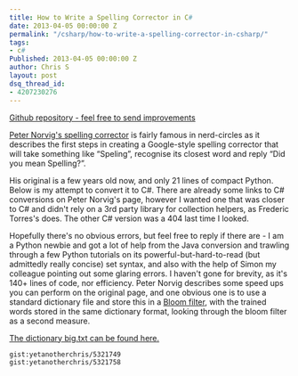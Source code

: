 ```yaml
---
title: How to Write a Spelling Corrector in C#
date: 2013-04-05 00:00:00 Z
permalink: "/csharp/how-to-write-a-spelling-corrector-in-csharp/"
tags:
- c#
Published: 2013-04-05 00:00:00 Z
author: Chris S
layout: post
dsq_thread_id:
- 4207230276
---
```


[Github repository - feel free to send improvements](https://github.com/yetanotherchris/SpellingCorrector/)

<a href="http://norvig.com/spell-correct.html" target="_blank">Peter Norvig's spelling corrector</a> is fairly famous in nerd-circles as it describes the first steps in creating a Google-style spelling corrector that will take something like &#8220;Speling&#8221;, recognise its closest word and reply &#8220;Did you mean Spelling?&#8221;.

His original is a few years old now, and only 21 lines of compact Python. Below is my attempt to convert it to C#. There are already some links to C# conversions on Peter Norvig's page, however I wanted one that was closer to C# and didn't rely on a 3rd party library for collection helpers, as Frederic Torres's does. The other C# version was a 404 last time I looked.

<!--more-->

Hopefully there's no obvious errors, but feel free to reply if there are - I am a Python newbie and got a lot of help from the Java conversion and trawling through a few Python tutorials on its powerful-but-hard-to-read (but admittedly really concise) set syntax, and also with the help of Simon my colleague pointing out some glaring errors. I haven't gone for brevity, as it's 140+ lines of code, nor efficiency. Peter Norvig describes some speed ups you can perform on the original page, and one obvious one is to use a standard dictionary file and store this in a <a href="https://www.google.co.uk/search?q=bloom+filter+c%23" target="_blank">Bloom filter</a>, with the trained words stored in the same dictionary format, looking through the bloom filter as a second measure.

<a href="http://norvig.com/big.txt" target="_blank">The dictionary big.txt can be found here.</a>

`gist:yetanotherchris/5321749`  
`gist:yetanotherchris/5321758`